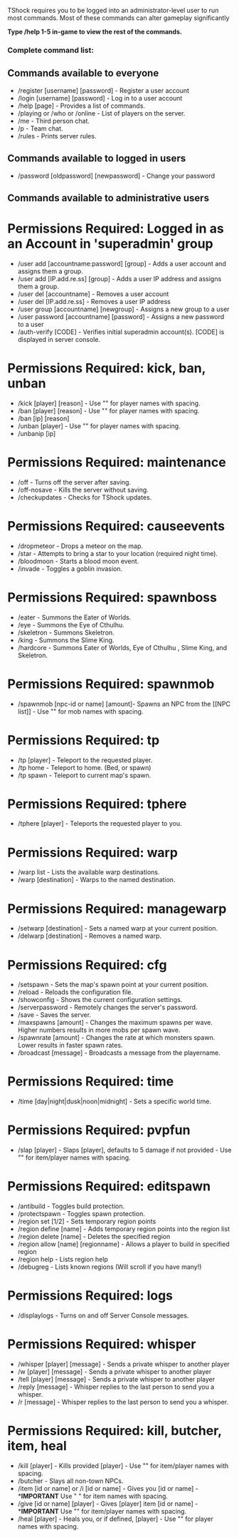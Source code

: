 TShock requires you to be logged into an administrator-level user to run most commands. 
Most of these commands can alter gameplay significantly

**Type /help 1-5 in-game to view the rest of the commands.**

### Complete command list:

## Commands available to everyone
* /register [username] [password] - Register a user account
* /login [username] [password] - Log in to a user account
* /help [page] - Provides a list of commands.
* /playing or /who or /online - List of players on the server.
* /me - Third person chat.
* /p - Team chat.
* /rules - Prints server rules.

## Commands available to logged in users
* /password [oldpassword] [newpassword] - Change your password

## Commands available to administrative users

# Permissions Required: Logged in as an Account in 'superadmin' group
* /user add [accountname:password] [group] - Adds a user account and assigns them a group.
* /user add [IP.add.re.ss] [group] - Adds a user IP address  and assigns them a group.
* /user del [accountname] - Removes a user account
* /user del [IP.add.re.ss] - Removes a user IP address
* /user group [accountname] [newgroup] - Assigns a new group to a user
* /user password [accountname] [password] - Assigns a new password to a user
* /auth-verify [CODE] - Verifies initial superadmin account(s). [CODE] is displayed in server console.

# Permissions Required: kick, ban, unban
* /kick [player] [reason] - Use "" for player names with spacing.
* /ban [player] [reason] - Use "" for player names with spacing.
* /ban [ip] [reason]
* /unban [player] - Use "" for player names with spacing.
* /unbanip [ip]

# Permissions Required: maintenance
* /off - Turns off the server after saving.
* /off-nosave - Kills the server without saving.
* /checkupdates - Checks for TShock updates.

# Permissions Required: causeevents
* /dropmeteor - Drops a meteor on the map.
* /star - Attempts to bring a star to your location (required night time).
* /bloodmoon - Starts a blood moon event.
* /invade - Toggles a goblin invasion.

# Permissions Required: spawnboss
* /eater - Summons the Eater of Worlds.
* /eye - Summons the Eye of Cthulhu.
* /skeletron - Summons Skeletron.
* /king - Summons the Slime King.
* /hardcore - Summons Eater of Worlds, Eye of Cthulhu , Slime King, and Skeletron.

# Permissions Required: spawnmob
* /spawnmob [npc-id or name] [amount]- Spawns an NPC from the [[NPC list]] - Use "" for mob names with spacing.

# Permissions Required: tp
* /tp [player] - Teleport to the requested player.
* /tp home - Teleport to home. (Bed, or spawn)
* /tp spawn - Teleport to current map's spawn.

# Permissions Required: tphere
* /tphere [player] - Teleports the requested player to you.

# Permissions Required: warp
* /warp list - Lists the available warp destinations.
* /warp [destination] - Warps to the named destination.

# Permissions Required: managewarp
* /setwarp [destination] - Sets a named warp at your current position.
* /delwarp [destination] - Removes a named warp.

# Permissions Required: cfg
* /setspawn - Sets the map's spawn point at your current position.
* /reload - Reloads the configuration file.
* /showconfig - Shows the current configuration settings.
* /serverpassword - Remotely changes the server's password.
* /save - Saves the server.
* /maxspawns [amount] - Changes the maximum spawns per wave. Higher numbers results in more mobs per spawn wave.
* /spawnrate [amount] - Changes the rate at which monsters spawn. Lower results in faster spawn rates.
* /broadcast [message] - Broadcasts a message from the <Server> playername.

# Permissions Required: time
* /time [day|night|dusk|noon|midnight] - Sets a specific world time.

# Permissions Required: pvpfun
* /slap [player] <damage> - Slaps [player], defaults to 5 damage if not provided - Use "" for item/player names with spacing.

# Permissions Required: editspawn
* /antibuild - Toggles build protection.
* /protectspawn - Toggles spawn protection.
* /region set [1/2] - Sets temporary region points
* /region define [name] - Adds temporary region points into the region list
* /region delete [name] - Deletes the specified region
* /region allow [name] [regionname] - Allows a player to build in specified region
* /region help - Lists region help
* /debugreg - Lists known regions (Will scroll if you have many!)

# Permissions Required: logs
* /displaylogs - Turns on and off Server Console messages.

# Permissions Required: whisper
* /whisper [player] [message] - Sends a private whisper to another player
* /w [player] [message] - Sends a private whisper to another player
* /tell [player] [message] - Sends a private whisper to another player
* /reply [message] - Whisper replies to the last person to send you a whisper.
* /r [message] - Whisper replies to the last person to send you a whisper.

# Permissions Required: kill, butcher, item, heal
* /kill [player] - Kills provided [player] - Use "" for item/player names with spacing.
* /butcher - Slays all non-town NPCs.
* /item [id or name] <amount> or /i [id or name] <amount>- Gives you [id or name] - ***IMPORTANT** Use " " for item names with spacing.
* /give [id or name] [player] <amount> - Gives [player] item [id or name] - ***IMPORTANT** Use "" for item/player names with spacing.
* /heal [player] - Heals you, or if defined, [player] - Use "" for player names with spacing.
